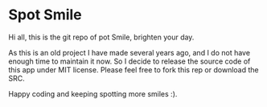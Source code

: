 # Spot Smile

Hi all, this is the git repo of pot Smile, brighten your day.

As this is an old project I have made several years ago, and I do not have enough time to maintain it now. So I decide to release the source code of this app under MIT license. Please feel free to fork this rep or download the SRC.

Happy coding and keeping spotting more smiles :).

